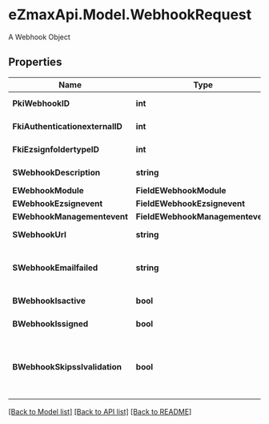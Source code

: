 # eZmaxApi.Model.WebhookRequest
A Webhook Object

## Properties

Name | Type | Description | Notes
------------ | ------------- | ------------- | -------------
**PkiWebhookID** | **int** | The unique ID of the Webhook | [optional] 
**FkiAuthenticationexternalID** | **int** | The unique ID of the Authenticationexternal | [optional] 
**FkiEzsignfoldertypeID** | **int** | The unique ID of the Ezsignfoldertype. | [optional] 
**SWebhookDescription** | **string** | The description of the Webhook | 
**EWebhookModule** | **FieldEWebhookModule** |  | 
**EWebhookEzsignevent** | **FieldEWebhookEzsignevent** |  | [optional] 
**EWebhookManagementevent** | **FieldEWebhookManagementevent** |  | [optional] 
**SWebhookUrl** | **string** | The URL of the Webhook callback | 
**SWebhookEmailfailed** | **string** | The email that will receive the Webhook in case all attempts fail | 
**BWebhookIsactive** | **bool** | Whether the Webhook is active or not | 
**BWebhookIssigned** | **bool** | Whether the requests will be signed or not | [optional] 
**BWebhookSkipsslvalidation** | **bool** | Wheter the server&#39;s SSL certificate should be validated or not. Not recommended to skip for production use | 

[[Back to Model list]](../README.md#documentation-for-models) [[Back to API list]](../README.md#documentation-for-api-endpoints) [[Back to README]](../README.md)

